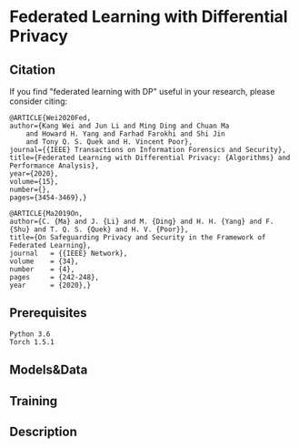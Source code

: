 Federated Learning with Differential Privacy
======
Citation
-----
If you find "federated learning with DP" useful in your research, please consider citing:

    @ARTICLE{Wei2020Fed,
    author={Kang Wei and Jun Li and Ming Ding and Chuan Ma 
        and Howard H. Yang and Farhad Farokhi and Shi Jin
        and Tony Q. S. Quek and H. Vincent Poor},
    journal={{IEEE} Transactions on Information Forensics and Security},
    title={Federated Learning with Differential Privacy: {Algorithms} and Performance Analysis},
    year={2020},
    volume={15},
    number={},
    pages={3454-3469},}

    @ARTICLE{Ma2019On,
    author={C. {Ma} and J. {Li} and M. {Ding} and H. H. {Yang} and F. {Shu} and T. Q. S. {Quek} and H. V. {Poor}},
    title={On Safeguarding Privacy and Security in the Framework of Federated Learning},
    journal   = {{IEEE} Network},
    volume    = {34},
    number    = {4},
    pages     = {242-248},
    year      = {2020},}

Prerequisites
-----
    Python 3.6
    Torch 1.5.1
Models&Data
-----

Training
-----

Description
-----

